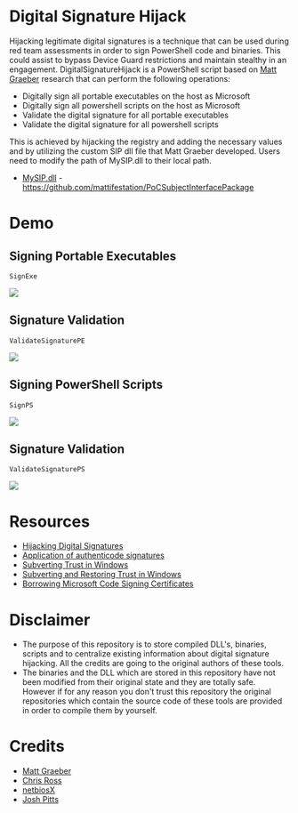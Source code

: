 # Digital Signature Hijack
Hijacking legitimate digital signatures is a technique that can be used during red team assessments in order to sign PowerShell code and binaries. This could assist to bypass Device Guard restrictions and maintain stealthy in an engagement. DigitalSignatureHijack is a PowerShell script based on [Matt Graeber](https://github.com/mattifestation/) research that can perform the following operations:

* Digitally sign all portable executables on the host as Microsoft
* Digitally sign all powershell scripts on the host as Microsoft
* Validate the digital signature for all portable executables
* Validate the digital signature for all powershell scripts

This is achieved by hijacking the registry and adding the necessary values and by utilizing the custom SIP dll file that Matt Graeber developed. Users need to modify the path of MySIP.dll to their local path.

* [MySIP.dll](https://github.com/netbiosX/Digital-Signature-Hijack/raw/master/Hijack-Certificates/MySIP.dll) - https://github.com/mattifestation/PoCSubjectInterfacePackage

# Demo
## Signing Portable Executables
```
SignExe
```
![](https://pentestlab.files.wordpress.com/2017/11/signed-mimikatz.png)
## Signature Validation
```
ValidateSignaturePE
```
![](https://pentestlab.files.wordpress.com/2017/11/signed-mimikatz-valid-signature.png)
## Signing PowerShell Scripts
```
SignPS
```
![](https://pentestlab.files.wordpress.com/2017/11/signed-powershell-script.png)
## Signature Validation
```
ValidateSignaturePS
```
![](https://pentestlab.files.wordpress.com/2017/11/powershell-script-valid-signature-e1510082619334.png)

# Resources
* [Hijacking Digital Signatures](https://pentestlab.blog/2017/11/06/hijacking-digital-signatures/)
* [Application of authenticode signatures](http://www.exploit-monday.com/2017/08/application-of-authenticode-signatures.html)
* [Subverting Trust in Windows](https://specterops.io/assets/resources/SpecterOps_Subverting_Trust_in_Windows.pdf)
* [Subverting and Restoring Trust in Windows](https://www.youtube.com/watch?v=wxmxxgL6Nz8)
* [Borrowing Microsoft Code Signing Certificates](https://blog.conscioushacker.io/index.php/2017/09/27/borrowing-microsoft-code-signing-certificates/)

# Disclaimer
* The purpose of this repository is to store compiled DLL's, binaries, scripts and to centralize existing information about digital signature hijacking. All the credits are going to the original authors of these tools. 
* The binaries and the DLL which are stored in this repository have not been modified from their original state and they are totally safe. However if for any reason you don't trust this repository the original repositories which contain the source code of these tools are provided in order to compile them by yourself.

# Credits

* [Matt Graeber](twitter.com/mattifestation)
* [Chris Ross](https://twitter.com/xorrior)
* [netbiosX](https://twitter.com/netbiosX)
* [Josh Pitts](https://twitter.com/midnite_runr)
